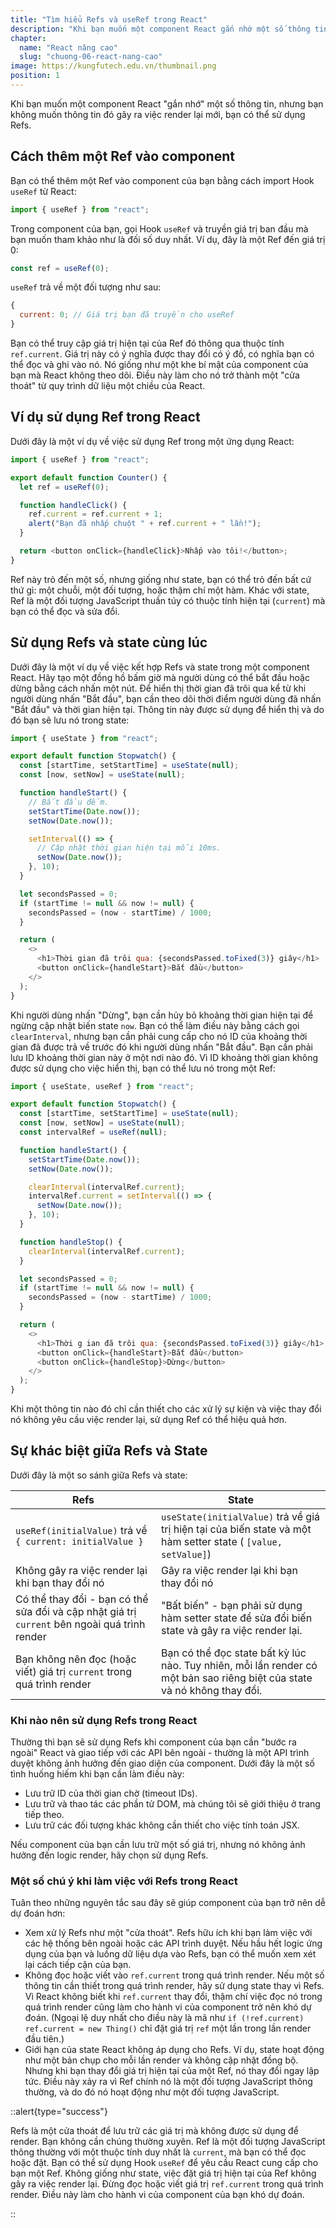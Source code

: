 ```yaml
---
title: "Tìm hiểu Refs và useRef trong React"
description: "Khi bạn muốn một component React gắn nhớ một số thông tin, nhưng bạn không muốn thông tin đó gây ra việc render lại mới, bạn có thể sử dụng Refs."
chapter:
  name: "React nâng cao"
  slug: "chuong-06-react-nang-cao"
image: https://kungfutech.edu.vn/thumbnail.png
position: 1
---
```


Khi bạn muốn một component React "gắn nhớ" một số thông tin, nhưng bạn không muốn thông tin đó gây ra việc render lại mới, bạn có thể sử dụng Refs.

## Cách thêm một Ref vào component

Bạn có thể thêm một Ref vào component của bạn bằng cách import Hook `useRef` từ React:

```javascript
import { useRef } from "react";
```

Trong component của bạn, gọi Hook `useRef` và truyền giá trị ban đầu mà bạn muốn tham khảo như là đối số duy nhất. Ví dụ, đây là một Ref đến giá trị 0:

```javascript
const ref = useRef(0);
```

`useRef` trả về một đối tượng như sau:

```javascript
{
  current: 0; // Giá trị bạn đã truyền cho useRef
}
```

Bạn có thể truy cập giá trị hiện tại của Ref đó thông qua thuộc tính `ref.current`. Giá trị này có ý nghĩa được thay đổi có ý đồ, có nghĩa bạn có thể đọc và ghi vào nó. Nó giống như một khe bí mật của component của bạn mà React không theo dõi. Điều này làm cho nó trở thành một "cửa thoát" từ quy trình dữ liệu một chiều của React.

## Ví dụ sử dụng Ref trong React

Dưới đây là một ví dụ về việc sử dụng Ref trong một ứng dụng React:

```javascript
import { useRef } from "react";

export default function Counter() {
  let ref = useRef(0);

  function handleClick() {
    ref.current = ref.current + 1;
    alert("Bạn đã nhấp chuột " + ref.current + " lần!");
  }

  return <button onClick={handleClick}>Nhấp vào tôi!</button>;
}
```

Ref này trỏ đến một số, nhưng giống như state, bạn có thể trỏ đến bất cứ thứ gì: một chuỗi, một đối tượng, hoặc thậm chí một hàm. Khác với state, Ref là một đối tượng JavaScript thuần túy có thuộc tính hiện tại (`current`) mà bạn có thể đọc và sửa đổi.

## Sử dụng Refs và state cùng lúc

Dưới đây là một ví dụ về việc kết hợp Refs và state trong một component React. Hãy tạo một đồng hồ bấm giờ mà người dùng có thể bắt đầu hoặc dừng bằng cách nhấn một nút. Để hiển thị thời gian đã trôi qua kể từ khi người dùng nhấn "Bắt đầu", bạn cần theo dõi thời điểm người dùng đã nhấn "Bắt đầu" và thời gian hiện tại. Thông tin này được sử dụng để hiển thị và do đó bạn sẽ lưu nó trong state:

```javascript
import { useState } from "react";

export default function Stopwatch() {
  const [startTime, setStartTime] = useState(null);
  const [now, setNow] = useState(null);

  function handleStart() {
    // Bắt đầu đếm.
    setStartTime(Date.now());
    setNow(Date.now());

    setInterval(() => {
      // Cập nhật thời gian hiện tại mỗi 10ms.
      setNow(Date.now());
    }, 10);
  }

  let secondsPassed = 0;
  if (startTime != null && now != null) {
    secondsPassed = (now - startTime) / 1000;
  }

  return (
    <>
      <h1>Thời gian đã trôi qua: {secondsPassed.toFixed(3)} giây</h1>
      <button onClick={handleStart}>Bắt đầu</button>
    </>
  );
}
```

Khi người dùng nhấn "Dừng", bạn cần hủy bỏ khoảng thời gian hiện tại để ngừng cập nhật biến state `now`. Bạn có thể làm điều này bằng cách gọi `clearInterval`, nhưng bạn cần phải cung cấp cho nó ID của khoảng thời gian đã được trả về trước đó khi người dùng nhấn "Bắt đầu". Bạn cần phải lưu ID khoảng thời gian này ở một nơi nào đó. Vì ID khoảng thời gian không được sử dụng cho việc hiển thị, bạn có thể lưu nó trong một Ref:

```javascript
import { useState, useRef } from "react";

export default function Stopwatch() {
  const [startTime, setStartTime] = useState(null);
  const [now, setNow] = useState(null);
  const intervalRef = useRef(null);

  function handleStart() {
    setStartTime(Date.now());
    setNow(Date.now());

    clearInterval(intervalRef.current);
    intervalRef.current = setInterval(() => {
      setNow(Date.now());
    }, 10);
  }

  function handleStop() {
    clearInterval(intervalRef.current);
  }

  let secondsPassed = 0;
  if (startTime != null && now != null) {
    secondsPassed = (now - startTime) / 1000;
  }

  return (
    <>
      <h1>Thời g ian đã trôi qua: {secondsPassed.toFixed(3)} giây</h1>
      <button onClick={handleStart}>Bắt đầu</button>
      <button onClick={handleStop}>Dừng</button>
    </>
  );
}
```

Khi một thông tin nào đó chỉ cần thiết cho các xử lý sự kiện và việc thay đổi nó không yêu cầu việc render lại, sử dụng Ref có thể hiệu quả hơn.

## Sự khác biệt giữa Refs và State

Dưới đây là một so sánh giữa Refs và state:

| Refs                                                                                          | State                                                                                                                    |
| --------------------------------------------------------------------------------------------- | ------------------------------------------------------------------------------------------------------------------------ |
| `useRef(initialValue)` trả về `{ current: initialValue }`                                     | `useState(initialValue)` trả về giá trị hiện tại của biến state và một hàm setter state ( `[value, setValue]`)           |
| Không gây ra việc render lại khi bạn thay đổi nó                                              | Gây ra việc render lại khi bạn thay đổi nó                                                                               |
| Có thể thay đổi - bạn có thể sửa đổi và cập nhật giá trị `current` bên ngoài quá trình render | "Bất biến" - bạn phải sử dụng hàm setter state để sửa đổi biến state và gây ra việc render lại.                          |
| Bạn không nên đọc (hoặc viết) giá trị `current` trong quá trình render                        | Bạn có thể đọc state bất kỳ lúc nào. Tuy nhiên, mỗi lần render có một bản sao riêng biệt của state và nó không thay đổi. |

### Khi nào nên sử dụng Refs trong React

Thường thì bạn sẽ sử dụng Refs khi component của bạn cần "bước ra ngoài" React và giao tiếp với các API bên ngoài - thường là một API trình duyệt không ảnh hưởng đến giao diện của component. Dưới đây là một số tình huống hiếm khi bạn cần làm điều này:

- Lưu trữ ID của thời gian chờ (timeout IDs).
- Lưu trữ và thao tác các phần tử DOM, mà chúng tôi sẽ giới thiệu ở trang tiếp theo.
- Lưu trữ các đối tượng khác không cần thiết cho việc tính toán JSX.

Nếu component của bạn cần lưu trữ một số giá trị, nhưng nó không ảnh hưởng đến logic render, hãy chọn sử dụng Refs.

### Một số chú ý khi làm việc với Refs trong React

Tuân theo những nguyên tắc sau đây sẽ giúp component của bạn trở nên dễ dự đoán hơn:

- Xem xử lý Refs như một "cửa thoát". Refs hữu ích khi bạn làm việc với các hệ thống bên ngoài hoặc các API trình duyệt. Nếu hầu hết logic ứng dụng của bạn và luồng dữ liệu dựa vào Refs, bạn có thể muốn xem xét lại cách tiếp cận của bạn.
- Không đọc hoặc viết vào `ref.current` trong quá trình render. Nếu một số thông tin cần thiết trong quá trình render, hãy sử dụng state thay vì Refs. Vì React không biết khi `ref.current` thay đổi, thậm chí việc đọc nó trong quá trình render cũng làm cho hành vi của component trở nên khó dự đoán. (Ngoại lệ duy nhất cho điều này là mã như `if (!ref.current) ref.current = new Thing()` chỉ đặt giá trị `ref` một lần trong lần render đầu tiên.)
- Giới hạn của state React không áp dụng cho Refs. Ví dụ, state hoạt động như một bản chụp cho mỗi lần render và không cập nhật đồng bộ. Nhưng khi bạn thay đổi giá trị hiện tại của một Ref, nó thay đổi ngay lập tức. Điều này xảy ra vì Ref chính nó là một đối tượng JavaScript thông thường, và do đó nó hoạt động như một đối tượng JavaScript.

::alert{type="success"}

Refs là một cửa thoát để lưu trữ các giá trị mà không được sử dụng để render. Bạn không cần chúng thường xuyên. Ref là một đối tượng JavaScript thông thường với một thuộc tính duy nhất là `current`, mà bạn có thể đọc hoặc đặt. Bạn có thể sử dụng Hook `useRef` để yêu cầu React cung cấp cho bạn một Ref. Không giống như state, việc đặt giá trị hiện tại của Ref không gây ra việc render lại. Đừng đọc hoặc viết giá trị `ref.current` trong quá trình render. Điều này làm cho hành vi của component của bạn khó dự đoán.

::

